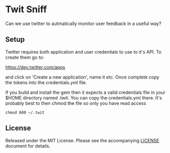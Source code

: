 # Twit Sniff

Can we use twitter to autmatically monitor user feedback in a useful way?

## Setup

Twitter requires both application and user credentials to use to it's API. To create them go to:

https://dev.twitter.com/apps

and click on 'Create a new application', name it etc. Once complete copy the tokens into the credentials.yml file.

If you build and install the gem then it expects a valid credentials file in your $HOME directory named .twit. You can copy the credentials.yml there. It's probably best to then chmod the file so only you have read access

    chmod 600 ~/.twit

## License

Released under the MIT License. Please see the accompanying [LICENSE](LICENSE) document for
details.
